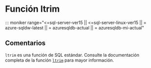 ﻿---
Autogenerated: true
---

# Función  ltrim

::: moniker range="<=sql-server-ver15 || <=sql-server-linux-ver15 || = azure-sqldw-latest || = azuresqldb-actual || = azuresqldb-mi-actual"

## Comentarios 

`ltrim` es una función de SQL estándar. Consulte la documentación completa de la función [`ltrim`](https://learn.microsoft.com/es-es/sql/t-sql/functions/ltrim-transact-sql) para mayor información.
